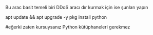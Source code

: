 Bu arac basit temeli biri DDoS aracı dır 
kurmak için ise şunları yapın

apt update && apt upgrade -y
pkg install python

#eğerki zaten kursuysanız Python kütüphaneleri gerekmez

